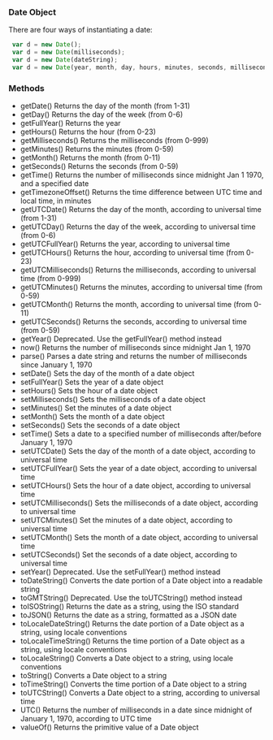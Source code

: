 ### Date Object
There are four ways of instantiating a date:
```js
 var d = new Date();
 var d = new Date(milliseconds);
 var d = new Date(dateString);
 var d = new Date(year, month, day, hours, minutes, seconds, milliseconds);
```
### Methods     
* getDate()	Returns the day of the month (from 1-31)
* getDay()	Returns the day of the week (from 0-6)
* getFullYear()	Returns the year
* getHours()	Returns the hour (from 0-23)
* getMilliseconds()	Returns the milliseconds (from 0-999)
* getMinutes()	Returns the minutes (from 0-59)
* getMonth()	Returns the month (from 0-11)
* getSeconds()	Returns the seconds (from 0-59)
* getTime()	Returns the number of milliseconds since midnight Jan 1 1970, and a specified date
* getTimezoneOffset()	Returns the time difference between UTC time and local time, in minutes
* getUTCDate()	Returns the day of the month, according to universal time (from 1-31)
* getUTCDay()	Returns the day of the week, according to universal time (from 0-6)
* getUTCFullYear()	Returns the year, according to universal time
* getUTCHours()	Returns the hour, according to universal time (from 0-23)
* getUTCMilliseconds()	Returns the milliseconds, according to universal time (from 0-999)
* getUTCMinutes()	Returns the minutes, according to universal time (from 0-59)
* getUTCMonth()	Returns the month, according to universal time (from 0-11)
* getUTCSeconds()	Returns the seconds, according to universal time (from 0-59)
* getYear()	Deprecated. Use the getFullYear() method instead
* now()	Returns the number of milliseconds since midnight Jan 1, 1970
* parse()	Parses a date string and returns the number of milliseconds since January 1, 1970
* setDate()	Sets the day of the month of a date object
* setFullYear()	Sets the year of a date object
* setHours()	Sets the hour of a date object
* setMilliseconds()	Sets the milliseconds of a date object
* setMinutes()	Set the minutes of a date object
* setMonth()	Sets the month of a date object
* setSeconds()	Sets the seconds of a date object
* setTime()	Sets a date to a specified number of milliseconds after/before January 1, 1970
* setUTCDate()	Sets the day of the month of a date object, according to universal time
* setUTCFullYear()	Sets the year of a date object, according to universal time
* setUTCHours()	Sets the hour of a date object, according to universal time
* setUTCMilliseconds()	Sets the milliseconds of a date object, according to universal time
* setUTCMinutes()	Set the minutes of a date object, according to universal time
* setUTCMonth()	Sets the month of a date object, according to universal time
* setUTCSeconds()	Set the seconds of a date object, according to universal time
* setYear()	Deprecated. Use the setFullYear() method instead
* toDateString()	Converts the date portion of a Date object into a readable string
* toGMTString()	Deprecated. Use the toUTCString() method instead
* toISOString()	Returns the date as a string, using the ISO standard
* toJSON()	Returns the date as a string, formatted as a JSON date
* toLocaleDateString()	Returns the date portion of a Date object as a string, using locale conventions
* toLocaleTimeString()	Returns the time portion of a Date object as a string, using locale conventions
* toLocaleString()	Converts a Date object to a string, using locale conventions
* toString()	Converts a Date object to a string
* toTimeString()	Converts the time portion of a Date object to a string
* toUTCString()	Converts a Date object to a string, according to universal time
* UTC()	Returns the number of milliseconds in a date since midnight of January 1, 1970, according to UTC time
* valueOf()	Returns the primitive value of a Date object